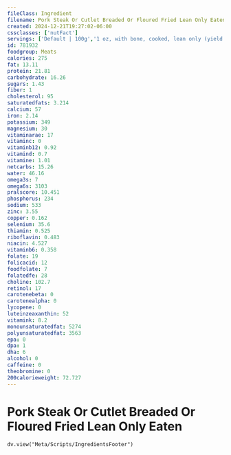 ```yaml
---
fileClass: Ingredient
filename: Pork Steak Or Cutlet Breaded Or Floured Fried Lean Only Eaten
created: 2024-12-21T19:27:02-06:00
cssclasses: ['nutFact']
servings: ['Default | 100g','1 oz, with bone, cooked, lean only (yield after bone removed) | 21','1 oz, with bone, raw, lean only (yield after cooking, bone removed) | 18','1 oz, boneless, cooked, lean only | 28','1 oz, boneless, raw, lean only (yield after cooking) | 25','1 oz, with bone, raw (yield after cooking, bone and fat removed) | 16','1 oz, with bone, cooked (yield after bone and fat removed) | 19','1 oz, boneless, raw (yield after cooking, fat removed) | 22','1 oz, boneless, cooked (yield after fat removed) | 26','1 cubic inch, boneless, cooked, fat removed | 17']
id: 781932
foodgroup: Meats
calories: 275
fat: 13.11
protein: 21.81
carbohydrate: 16.26
sugars: 1.43
fiber: 1
cholesterol: 95
saturatedfats: 3.214
calcium: 57
iron: 2.14
potassium: 349
magnesium: 30
vitaminarae: 17
vitaminc: 0
vitaminb12: 0.92
vitamind: 0.7
vitamine: 1.01
netcarbs: 15.26
water: 46.16
omega3s: 7
omega6s: 3103
pralscore: 10.451
phosphorus: 234
sodium: 533
zinc: 3.55
copper: 0.162
selenium: 35.6
thiamin: 0.525
riboflavin: 0.483
niacin: 4.527
vitaminb6: 0.358
folate: 19
folicacid: 12
foodfolate: 7
folatedfe: 28
choline: 102.7
retinol: 17
carotenebeta: 0
carotenealpha: 0
lycopene: 0
luteinzeaxanthin: 52
vitamink: 8.2
monounsaturatedfat: 5274
polyunsaturatedfat: 3563
epa: 0
dpa: 1
dha: 6
alcohol: 0
caffeine: 0
theobromine: 0
200calorieweight: 72.727
---
```


# Pork Steak Or Cutlet Breaded Or Floured Fried Lean Only Eaten

```dataviewjs
dv.view("Meta/Scripts/IngredientsFooter")
```